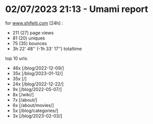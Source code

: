 # 02/07/2023 21:13 - Umami report
for www.shifeiti.com [24h] :

 - 211 (27) page views
 - 81 (20) uniques
 - 75 (35) bounces
 - 3h 22' 48'' (-1h 33' 17'') totaltime


top 10 urls:
 - 46x [/blog/2022-12-09/]
 - 35x [/blog/2023-01-12/]
 - 35x [/]
 - 24x [/blog/2022-12-22/]
 - 9x [/blog/2022-05-07/]
 - 8x [/wiki/]
 - 7x [/about/]
 - 6x [/about/movies/]
 - 5x [/blog/categories/]
 - 3x [/blog/2023-02-03/]


